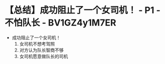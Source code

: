 # 【总结】成功阻止了一个女司机！ - P1 - 不怕队长 - BV1GZ4y1M7ER

-   成功阻止了一个女司机！
    1.  女司机不想考驾照
    2.  对方认为队长智商不够
    3.  女司机愿意做队长的司机
